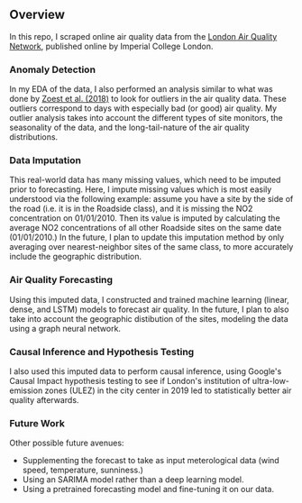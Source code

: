 ## Overview

In this repo, I scraped online air quality data from the [London Air Quality Network](https://www.londonair.org.uk/london/asp/datadownload.asp), published online by Imperial College London.

### Anomaly Detection

In my EDA of the data, I also performed an analysis similar to what was done by [Zoest et al. (2018)](https://link.springer.com/article/10.1007/s11270-018-3756-7) to look for outliers in the air quality data. These outliers correspond to days with especially bad (or good) air quality. My outlier analysis takes into account the different types of site monitors, the seasonality of the data, and the long-tail-nature of the air quality distributions.

### Data Imputation

This real-world data has many missing values, which need to be imputed prior to forecasting. Here, I impute missing values which is most easily understood via the following example:  assume you have a site by the side of the road (i.e. it is in the Roadside class), and it is missing the NO2 concentration on 01/01/2010. Then its value is imputed by calculating the average NO2 concentrations of all other Roadside sites on the same date (01/01/2010.) In the future, I plan to update this imputation method by only averaging over nearest-neighbor sites of the same class, to more accurately include the geographic distribution.

### Air Quality Forecasting
Using this imputed data, I constructed and trained machine learning (linear, dense, and LSTM) models to forecast air quality. In the future, I plan to also take into account the geographic distibution of the sites, modeling the data using a graph neural network.

### Causal Inference and Hypothesis Testing

I also used this imputed data to perform causal inference, using Google's Causal Impact hypothesis testing to see if London's institution of ultra-low-emission zones (ULEZ) in the city center in 2019 led to statistically better air quality afterwards.

### Future Work

Other possible future avenues:
* Supplementing the forecast to take as input meterological data (wind speed, temperature, sunniness.)
* Using an SARIMA model rather than a deep learning model.
* Using a pretrained forecasting model and fine-tuning it on our data.


